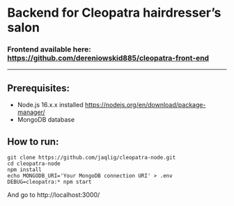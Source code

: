 # Backend for Cleopatra hairdresser’s salon 
### Frontend available here: https://github.com/dereniowskid885/cleopatra-front-end
---
## Prerequisites:
- Node.js 16.x.x installed https://nodejs.org/en/download/package-manager/
- MongoDB database

## How to run:
    git clone https://github.com/jaqlig/cleopatra-node.git
    cd cleopatra-node
    npm install
    echo MONGODB_URI='Your MongoDB connection URI' > .env
    DEBUG=cleopatra:* npm start
And go to http://localhost:3000/